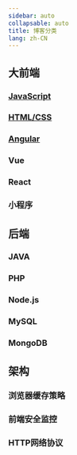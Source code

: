 ```yaml
---
sidebar: auto
collapsable: auto
title: 博客分类
lang: zh-CN
---
```


## 大前端
### [JavaScript](/front/JavaScript/ "JavaScript")
### [HTML/CSS](/front/HTMLCSS/ "HTML/CSS")
### [Angular](/front/Angular/ "Angular")
### Vue
### React
### 小程序


## 后端
### JAVA
### PHP
### Node.js
### MySQL
### MongoDB


## 架构
### 浏览器缓存策略
### 前端安全监控
### HTTP网络协议